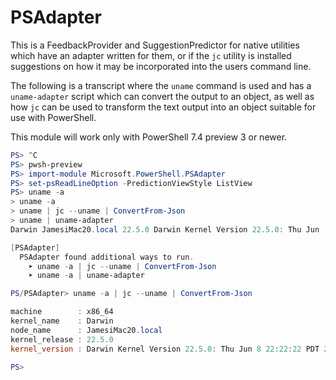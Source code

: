 # PSAdapter

This is a FeedbackProvider and SuggestionPredictor for native utilities which
have an adapter written for them, or if the `jc` utility is installed suggestions
on how it may be incorporated into the users command line.

The following is a transcript where the `uname` command is used and has a
`uname-adapter` script which can convert the output to an object, as well as
how `jc` can be used to transform the text output into an object suitable
for use with PowerShell.

This module will work only with PowerShell 7.4 preview 3 or newer.

```powershell
PS> ^C                    
PS> pwsh-preview
PS> import-module Microsoft.PowerShell.PSAdapter
PS> set-psReadLineOption -PredictionViewStyle ListView
PS> uname -a 
> uname -a                                                                                 [History]
> uname | jc --uname | ConvertFrom-Json                                                [PSAdapter]
> uname | uname-adapter                                                                [PSAdapter]
Darwin JamesiMac20.local 22.5.0 Darwin Kernel Version 22.5.0: Thu Jun  8 22:22:22 PDT 2023; root:xnu-8796.121.3~7/RELEASE_X86_64 x86_64

[PSAdapter]
  PSAdapter found additional ways to run.
    ➤ uname -a | jc --uname | ConvertFrom-Json
    ➤ uname -a | uname-adapter

PS/PSAdapter> uname -a | jc --uname | ConvertFrom-Json

machine        : x86_64
kernel_name    : Darwin
node_name      : JamesiMac20.local
kernel_release : 22.5.0
kernel_version : Darwin Kernel Version 22.5.0: Thu Jun 8 22:22:22 PDT 2023; root:xnu-8796.121.3~7/RELEASE_X86_64

PS>
```
